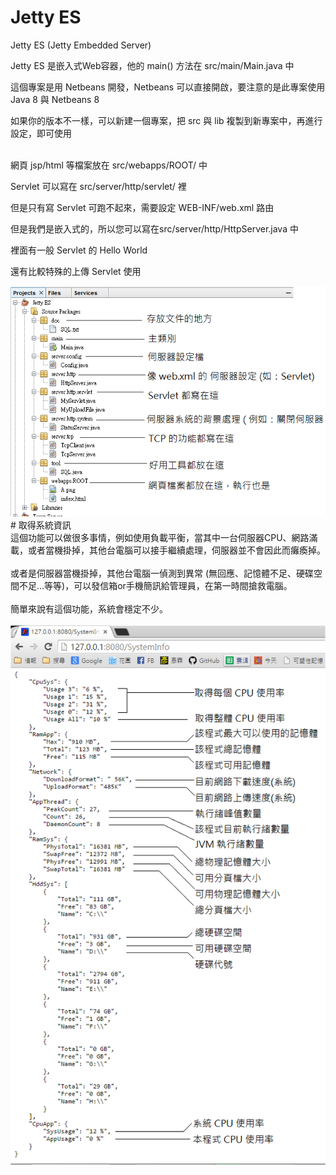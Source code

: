 # Jetty ES 
Jetty ES (Jetty Embedded Server)

Jetty ES 是嵌入式Web容器，他的 main() 方法在 src/main/Main.java 中 <br>

這個專案是用 Netbeans 開發，Netbeans 可以直接開啟，要注意的是此專案使用 Java 8 與 Netbeans 8 <br>

如果你的版本不一樣，可以新建一個專案，把 src 與 lib 複製到新專案中，再進行設定，即可使用<br><br>

網頁 jsp/html 等檔案放在 src/webapps/ROOT/ 中 <br>

Servlet 可以寫在 src/server/http/servlet/ 裡 <br>

但是只有寫 Servlet 可跑不起來，需要設定 WEB-INF/web.xml 路由 <br>

但是我們是嵌入式的，所以您可以寫在src/server/http/HttpServer.java 中 <br>

裡面有一般 Servlet 的 Hello World  <br>

還有比較特殊的上傳 Servlet 使用 <br>

<img src="https://raw.githubusercontent.com/Lolikitty/JettyES/master/Github/DirGettingStart.png" />
<br>
# 取得系統資訊
<br>
這個功能可以做很多事情，例如使用負載平衡，當其中一台伺服器CPU、網路滿載，或者當機掛掉，其他台電腦可以接手繼續處理，伺服器並不會因此而癱瘓掉。<br><br>
或者是伺服器當機掛掉，其他台電腦一偵測到異常 (無回應、記憶體不足、硬碟空間不足...等等)，可以發信箱or手機簡訊給管理員，在第一時間搶救電腦。<br><br>
簡單來說有這個功能，系統會穩定不少。
<br><br>
<img src="https://raw.githubusercontent.com/Lolikitty/JettyES/master/Github/SysInfo.png" />

